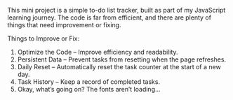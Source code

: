 This mini project is a simple to-do list tracker, built as part of my JavaScript learning journey. 
The code is far from efficient, and there are plenty of things that need improvement or fixing.

Things to Improve or Fix:
1. Optimize the Code – Improve efficiency and readability.
2. Persistent Data – Prevent tasks from resetting when the page refreshes.
3. Daily Reset – Automatically reset the task counter at the start of a new day.
4. Task History – Keep a record of completed tasks.
5. Okay, what’s going on? The fonts aren’t loading...
